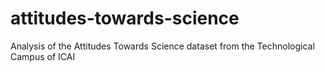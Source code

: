 # attitudes-towards-science
Analysis of the Attitudes Towards Science dataset from the Technological Campus of ICAI
